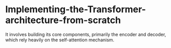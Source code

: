 # Implementing-the-Transformer-architecture-from-scratch
It involves building its core components, primarily the encoder and decoder, which rely heavily on the self-attention mechanism.
